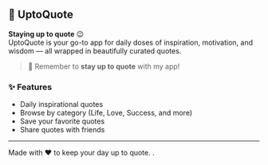## 📜 UptoQuote

**Staying up to quote** 😉  
UptoQuote is your go-to app for daily doses of inspiration, motivation, and wisdom — all wrapped in beautifully curated quotes.

> 🧠 Remember to **stay up to quote** with my app!

### ✨ Features
- Daily inspirational quotes
- Browse by category (Life, Love, Success, and more)
- Save your favorite quotes
- Share quotes with friends

---

Made with ❤️ to keep your day up to quote.
.
